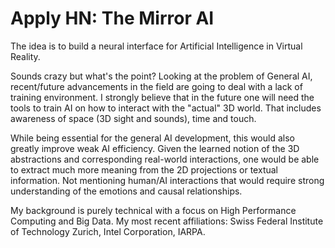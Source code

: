 # Apply HN: The Mirror AI

The idea is to build a neural interface for Artificial Intelligence in Virtual Reality.<p>Sounds crazy but what&#x27;s the point?
Looking at the problem of General AI, recent&#x2F;future advancements in the field are going to deal with a lack of training environment.
I strongly believe that in the future one will need the tools to train AI on how to interact with the &quot;actual&quot; 3D world.
That includes awareness of space (3D sight and sounds), time and touch.<p>While being essential for the general AI development, this would also greatly improve weak AI efficiency.
Given the learned notion of the 3D abstractions and corresponding real-world interactions, one would be able to extract much more meaning from the 2D projections or textual information. Not mentioning human&#x2F;AI interactions that would require strong understanding of the emotions and causal relationships.<p>My background is purely technical with a focus on High Performance Computing and Big Data.
My most recent affiliations: Swiss Federal Institute of Technology Zurich, Intel Corporation, IARPA.

